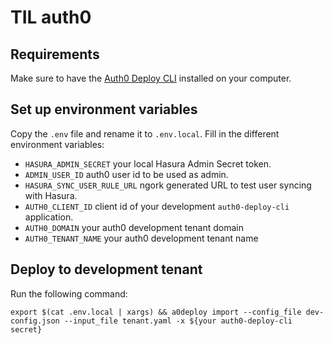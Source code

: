 # TIL auth0

## Requirements

Make sure to have the [Auth0 Deploy CLI](https://auth0.com/docs/deploy-monitor/deploy-cli-tool/install-and-configure-the-deploy-cli-tool) installed on your computer.

## Set up environment variables


Copy the `.env` file and rename it to `.env.local`. Fill in the different environment variables:

- `HASURA_ADMIN_SECRET` your local Hasura Admin Secret token.
- `ADMIN_USER_ID` auth0 user id to be used as admin.
- `HASURA_SYNC_USER_RULE_URL` ngork generated URL to test user syncing with Hasura.
- `AUTH0_CLIENT_ID` client id of your development `auth0-deploy-cli` application.
- `AUTH0_DOMAIN` your auth0 development tenant domain
- `AUTH0_TENANT_NAME` your auth0 development tenant name

## Deploy to development tenant

Run the following command:

`export $(cat .env.local | xargs) && a0deploy import --config_file dev-config.json --input_file tenant.yaml -x ${your auth0-deploy-cli secret}`
